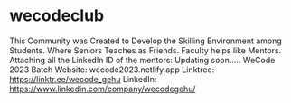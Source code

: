 # wecodeclub
This Community was Created to Develop the Skilling Environment among Students. Where Seniors Teaches as Friends. Faculty helps like Mentors.
Attaching all the LinkedIn ID of the mentors: Updating soon.....
WeCode 2023 Batch Website: wecode2023.netlify.app
Linktree: https://linktr.ee/wecode_gehu
LinkedIn: https://www.linkedin.com/company/wecodegehu/
